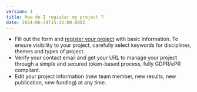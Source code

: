 ```yaml
---
version: 1
title: How do I register my project ?
date: 2024-06-24T15:12:00.000Z
---
```


- Fill out the form and [register your project](/register) with basic information. To ensure visibility to your project, carefully select keywords for disciplines, themes and types of project.
- Verify your contact email and get your URL to manage your project through a simple and secured token-based process, fully GDPR/ePR compliant.
- Edit your project information (new team member, new results, new publication, new funding) at any time.
